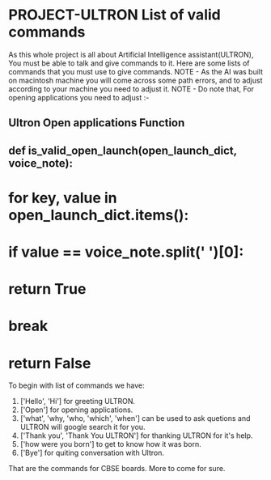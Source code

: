# PROJECT-ULTRON List of valid commands
As this whole project is all about Artificial Intelligence assistant(ULTRON), You must be able to talk and give commands to it. Here are some lists of commands that you must use to give commands. 
NOTE - As the AI was built on macintosh machine you will come across some path errors, and to adjust according to your machine you need to adjust it.
NOTE - Do note that, For opening applications you need to adjust :-

## Ultron Open applications Function
## def is_valid_open_launch(open_launch_dict, voice_note):
# for key, value in open_launch_dict.items():
# if value == voice_note.split(' ')[0]:
# return True
# break
# return False


To begin with list of commands we have:
1. ['Hello', 'Hi'] for greeting ULTRON.
2. ['Open'] for opening applications.
3. ['what', 'why, 'who, 'which', 'when'] can be used to ask quetions and ULTRON will google search it for you.
4. ['Thank you', 'Thank You ULTRON'] for thanking ULTRON for it's help.
5. ['how were you born'] to get to know how it was born.
6. ['Bye'] for quiting conversation with Ultron.

That are the commands for CBSE boards. More to come for sure.
